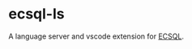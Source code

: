 # ecsql-ls

A language server and vscode extension for [ECSQL](https://www.itwinjs.org/learning/ecsql/).
